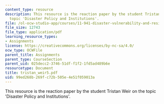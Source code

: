 ```yaml
---
content_type: resource
description: This resource is the reaction paper by the student Tristan Weir on the
  topic 'Disaster Policy and Institutions'.
file: /ol-ocw-studio-app/courses/11-941-disaster-vulnerability-and-resilience-spring-2005/99ed268b269fc72b505e4e51f059013a_tristan_weir5.pdf
file_size: 12743
file_type: application/pdf
learning_resource_types:
- Assignments
license: https://creativecommons.org/licenses/by-nc-sa/4.0/
ocw_type: OCWFile
parent_title: Assignments
parent_type: CourseSection
parent_uid: 025decc2-3746-51df-f1f2-1fd5ad489b6e
resourcetype: Document
title: tristan_weir5.pdf
uid: 99ed268b-269f-c72b-505e-4e51f059013a
---
```

This resource is the reaction paper by the student Tristan Weir on the topic 'Disaster Policy and Institutions'.